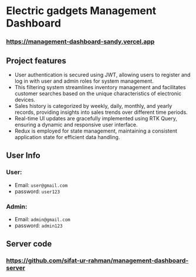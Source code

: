 # Electric gadgets Management Dashboard
### https://management-dashboard-sandy.vercel.app

## Project features

- User authentication is secured using JWT, allowing users to register and log in with user and admin roles for system management.
- This filtering system streamlines inventory management and facilitates customer searches based on the unique characteristics of electronic devices.
- Sales history is categorized by weekly, daily, monthly, and yearly records, providing insights into sales trends over different time periods.
- Real-time UI updates are gracefully implemented using RTK Query, ensuring a dynamic and responsive user interface.
- Redux is employed for state management, maintaining a consistent application state for efficient data handling.

## User Info
### User:
- Email: `user@gmail.com`
- password: `user123`

### Admin:
- Email: `admin@gmail.com`
- password: `admin123`

## Server code 
### https://github.com/sifat-ur-rahman/management-dashboard-server
